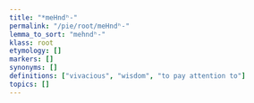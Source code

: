 ```yaml
---
title: "*meHndʰ-"
permalink: "/pie/root/meHndʰ-"
lemma_to_sort: "mehndʰ-"
klass: root
etymology: []
markers: []
synonyms: []
definitions: ["vivacious", "wisdom", "to pay attention to"]
topics: []
---
```

